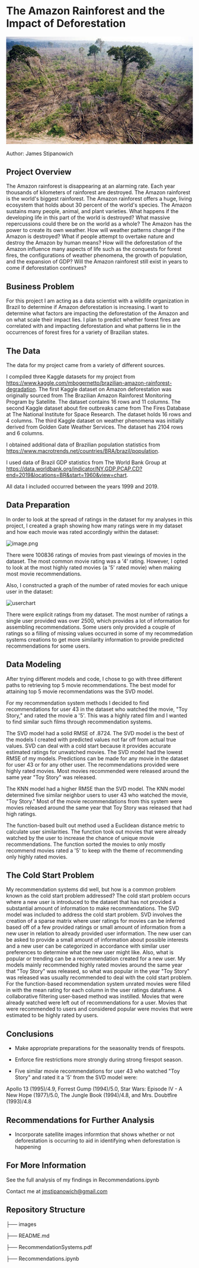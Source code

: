# The Amazon Rainforest and the Impact of Deforestation

![Amazonforest.img](images/66AC71F3-06E0-43EC-BEDA9DDA12175F43_source.jpg)

Author: James Stipanowich

## Project Overview

The Amazon rainforest is disappearing at an alarming rate. Each year thousands of kilometers of rainforest are destroyed. The Amazon rainforest is the world's biggest rainforest.  The Amazon rainforest offers a huge, living ecosystem that holds about 30 percent of the world's species. The Amazon sustains many people, animal, and plant varieties. What happens if the developing life in this part of the world is destroyed? What massive repercussions could there be on the world as a whole? The Amazon has the power to create its own weather. How will weather patterns change if the Amazon is destroyed? What if people attempt to overtake nature and destroy the Amazon by human means? How will the deforestation of the Amazon influence many aspects of life such as the conquests for forest fires, the configurations of weather phenomena, the growth of population, and the expansion of GDP? Will the Amazon rainforest still exist in years to come if deforestation continues? 


## Business Problem

For this project I am acting as a data scientist with a wildlife organization in Brazil to determine if Amazon deforestation is increasing. I want to determine what factors are impacting the deforestation of the Amazon and on what scale their impact lies.  I plan to predict whether forest fires are correlated with and impacting deforestation and what patterns lie in the occurrences of forest fires for a variety of Brazilian states.

## The Data

The data for my project came from a variety of different sources. 

I compiled three Kaggle datasets for my project from https://www.kaggle.com/mbogernetto/brazilian-amazon-rainforest-degradation. The first Kaggle dataset on Amazon deforestation was originally sourced from The Brazilian Amazon Rainforest Monitoring Program by Satellite. The dataset contains 16 rows and 11 columns. The second Kaggle dataset about fire outbreaks came from The Fires Database at The National Institute for Space Research. The dataset holds 16 rows and 4 columns. The third Kaggle dataset on weather phenomena was initially derived from Golden Gate Weather Services. The dataset has 2104 rows and 6 columns.

I obtained additional data of Brazilian population statistics from https://www.macrotrends.net/countries/BRA/brazil/population. 

I used data of Brazil GDP statistics from The World Bank Group at https://data.worldbank.org/indicator/NY.GDP.PCAP.CD?end=2019&locations=BR&start=1960&view=chart.

All data I included occurred between the years 1999 and 2019.

## Data Preparation

In order to look at the spread of ratings in the dataset for my analyses in this project, I created a graph showing how many ratings were in my dataset and how each movie was rated accordingly within the dataset:

![image.png](images/ratingschart.png)

There were 100836 ratings of movies from past viewings of movies in the dataset. The most common movie rating was a '4' rating. However, I opted to look at the most highly rated movies (a '5' rated movie) when making most movie recommendations.

Also, I constructed a graph of the number of rated movies for each unique user in the dataset: 

![userchart](images/userchart.png)

There were explicit ratings from my dataset. The most number of ratings a single user provided was over 2500, which provides a lot of information for assembling recommendations. Some users only provided a couple of ratings so a filling of missing values occurred in some of my recommedation systems creations to get more similarity information to provide predicted recommendations for some users.

## Data Modeling

After trying different models and code, I chose to go with three different paths to retrieving top 5 movie recommendations. The best model for attaining top 5 movie recommendations was the SVD model.

For my recommendation system methods I decided to find recommendations for user 43 in the dataset who watched the movie, "Toy Story," and rated the movie a '5'. This was a highly rated film and I wanted to find similar such films through recommendation systems.

The SVD model had a solid RMSE of .8724. The SVD model is the best of the models I created with predicted values not far off from actual true values. SVD can deal with a cold start because it provides accurate estimated ratings for unwatched movies. The SVD model had the lowest RMSE of my models. Predictions can be made for any movie in the dataset for user 43 or for any other user. The recommendations provided were highly rated movies. Most movies recommended were released around the same year "Toy Story" was released. 

The KNN model had a higher RMSE than the SVD model. The KNN model determined five similar neighbor users to user 43 who watched the movie, "Toy Story." Most of the movie recommendations from this system were movies released around the same year that Toy Story was released that had high ratings.

The function-based built out method used a Euclidean distance metric to calculate user similarities. The function took out movies that were already watched by the user to increase the chance of unique movie recommendations. The function sorted the movies to only mostly recommend movies rated a '5' to keep with the theme of recommending only highly rated movies.

## The Cold Start Problem

My recommendation systems did well, but how is a common problem known as the cold start problem addressed? The cold start problem occurs where a new user is introduced to the dataset that has not provided a substantial amount of information to make recommendations. The SVD model was included to address the cold start problem. SVD involves the creation of a sparse matrix where user ratings for movies can be inferred based off of a few provided ratings or small amount of information from a new user in relation to already provided user information. The new user can be asked to provide a small amount of information about possible interests and a new user can be categorized in accordance with similar user preferences to determine what the new user might like. Also, what is popular or trending can be a recommendation created for a new user. My models mainly recommended highly rated movies around the same year that "Toy Story" was released, so what was popular in the year "Toy Story" was released was usually recommended to deal with the cold start problem. For the function-based recommendation system unrated movies were filled in with the mean rating for each column in the user ratings dataframe. A collaborative filtering user-based method was instilled. Movies that were already watched were left out of recommendations for a user. Movies that were recommended to users and considered popular were movies that were estimated to be highly rated by users.

## Conclusions

- Make appropriate preparations for the seasonality trends of firespots.

- Enforce fire restrictions more strongly during strong firespot season.

- Five similar movie recommendations for user 43 who watched "Toy Story" and rated it a '5' from the SVD model were: 

Apollo 13 (1995)/4.9,
Forrest Gump (1994)/5.0,
Star Wars: Episode IV - A New Hope (1977)/5.0,
The Jungle Book (1994)/4.8,
and Mrs. Doubtfire (1993)/4.8

## Recommendations for Further Analysis

- Incorporate satellite images informtion that shows whether or not deforestation is occurring to aid in identifying when deforestation is happening


## For More Information

See the full analysis of my findings in Recommendations.ipynb

Contact me at jmstipanowich@gmail.com

## Repository Structure

├── images

├── README.md

├── RecommendationSystems.pdf

├── Recommendations.ipynb


